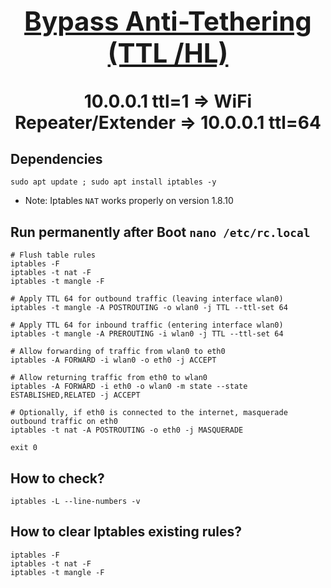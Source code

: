  <h1 align="center"> <summary>
      
##   [Bypass Anti-Tethering (TTL /HL)](https://github.com/xiv3r/anti-tethering-bypasser)
   
10.0.0.1 ttl=1 => WiFi Repeater/Extender => 10.0.0.1 ttl=64
</summary> </h1>

## Dependencies 

    sudo apt update ; sudo apt install iptables -y

* Note: Iptables `NAT` works properly on version 1.8.10

## Run permanently after Boot `nano /etc/rc.local`
```
# Flush table rules
iptables -F
iptables -t nat -F
iptables -t mangle -F

# Apply TTL 64 for outbound traffic (leaving interface wlan0)
iptables -t mangle -A POSTROUTING -o wlan0 -j TTL --ttl-set 64

# Apply TTL 64 for inbound traffic (entering interface wlan0)
iptables -t mangle -A PREROUTING -i wlan0 -j TTL --ttl-set 64

# Allow forwarding of traffic from wlan0 to eth0
iptables -A FORWARD -i wlan0 -o eth0 -j ACCEPT

# Allow returning traffic from eth0 to wlan0
iptables -A FORWARD -i eth0 -o wlan0 -m state --state ESTABLISHED,RELATED -j ACCEPT

# Optionally, if eth0 is connected to the internet, masquerade outbound traffic on eth0
iptables -t nat -A POSTROUTING -o eth0 -j MASQUERADE

exit 0
```

## How to check?

    iptables -L --line-numbers -v

## How to clear Iptables existing rules?

    iptables -F
    iptables -t nat -F
    iptables -t mangle -F
